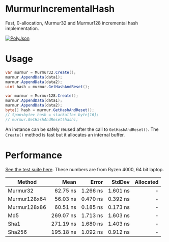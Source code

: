 # MurmurIncrementalHash
Fast, 0-allocation, Murmur32 and Murmur128 incremental hash implementation.

[![PolyJson](https://img.shields.io/nuget/vpre/MurmurIncrementalHash.svg)](https://www.nuget.org/packages/MurmurIncrementalHash)

# Usage
```C#
var murmur = Murmur32.Create();
murmur.AppendData(data1);
murmur.AppendData(data2);
uint hash = murmur.GetHashAndReset();
```

```C#
var murmur = Murmur128.Create();
murmur.AppendData(data1);
murmur.AppendData(data2);
byte[] hash = murmur.GetHashAndReset();
// Span<byte> hash = stackalloc byte[16];
// murmur.GetHashAndReset(hash);
```

An instance can be safely reused after the call to `GetHashAndReset()`.
The `Create()` method is fast but it allocates an internal buffer.


# Performance
[See the test suite here](src/MurmurIncrementalHash.Benchmarks/MurmurBenchmarks.cs). These numbers are from Ryzen 4000, 64 bit laptop.

|       Method |      Mean |    Error |   StdDev | Allocated |
|------------- |----------:|---------:|---------:|----------:|
|     Murmur32 |  62.75 ns | 1.266 ns | 1.601 ns |         - |
| Murmur128x64 |  56.03 ns | 0.470 ns | 0.392 ns |         - |
| Murmur128x86 |  60.51 ns | 0.185 ns | 0.173 ns |         - |
|          Md5 | 269.07 ns | 1.713 ns | 1.603 ns |         - |
|         Sha1 | 271.19 ns | 1.680 ns | 1.403 ns |         - |
|       Sha256 | 195.18 ns | 1.092 ns | 0.912 ns |         - |
